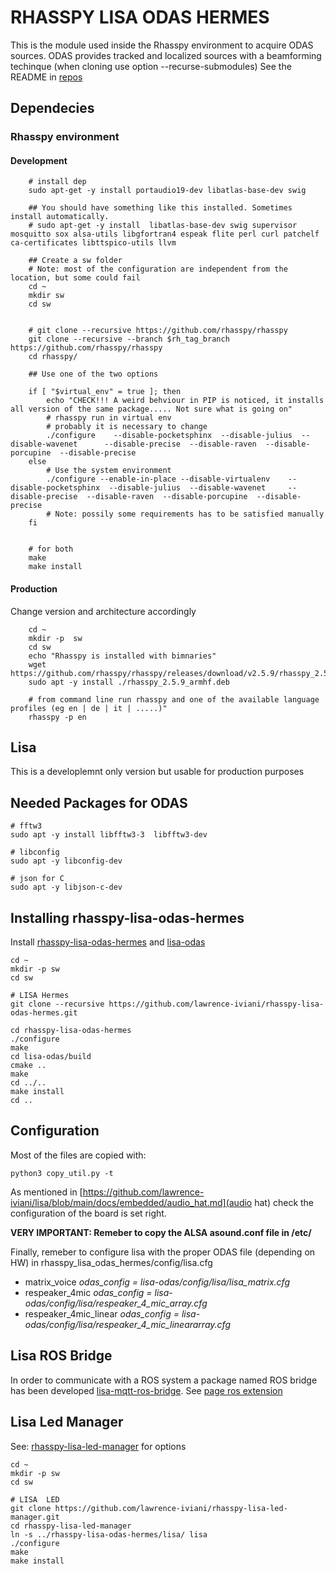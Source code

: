 



# RHASSPY LISA ODAS HERMES

This is the module used inside the Rhasspy environment to acquire ODAS sources. 
ODAS provides tracked and localized sources with a beamforming techinque (when cloning use option --recurse-submodules)
See the README in [repos](https://github.com/lawrence-iviani/rhasspy-lisa-odas-hermes)

## Dependecies


### Rhasspy environment
#### Development

```batch
	# install dep
	sudo apt-get -y install portaudio19-dev libatlas-base-dev swig 
	
	## You should have something like this installed. Sometimes install automatically.
	# sudo apt-get -y install  libatlas-base-dev swig supervisor mosquitto sox alsa-utils libgfortran4 espeak flite perl curl patchelf ca-certificates libttspico-utils llvm

	## Create a sw folder
	# Note: most of the configuration are independent from the location, but some could fail
	cd ~
	mkdir sw
	cd sw


	# git clone --recursive https://github.com/rhasspy/rhasspy
	git clone --recursive --branch $rh_tag_branch  https://github.com/rhasspy/rhasspy
	cd rhasspy/

	## Use one of the two options
	
	if [ "$virtual_env" = true ]; then
		echo "CHECK!!! A weird behviour in PIP is noticed, it installs all version of the same package..... Not sure what is going on"
		# rhasspy run in virtual env
		# probably it is necessary to change 
		./configure    --disable-pocketsphinx  --disable-julius  --disable-wavenet      --disable-precise  --disable-raven  --disable-porcupine  --disable-precise 
	else
		# Use the system environment
		./configure --enable-in-place --disable-virtualenv    --disable-pocketsphinx  --disable-julius  --disable-wavenet     --disable-precise  --disable-raven  --disable-porcupine  --disable-precise 
		# Note: possily some requirements has to be satisfied manually
	fi
	

	# for both
	make
	make install
```


#### Production

Change version and architecture accordingly

```batch
	cd ~
	mkdir -p  sw
	cd sw
	echo "Rhasspy is installed with bimnaries" 
	wget  https://github.com/rhasspy/rhasspy/releases/download/v2.5.9/rhasspy_2.5.9_armhf.deb
	sudo apt -y install ./rhasspy_2.5.9_armhf.deb
	
	# from command line run rhasspy and one of the available language profiles (eg en | de | it | .....)"
	rhasspy -p en
```

## Lisa 

This is a developlemnt only version but usable for production purposes


## Needed Packages for ODAS 


```batch
# fftw3
sudo apt -y install libfftw3-3  libfftw3-dev

# libconfig
sudo apt -y libconfig-dev

# json for C
sudo apt -y libjson-c-dev
```

## Installing rhasspy-lisa-odas-hermes

Install [rhasspy-lisa-odas-hermes](https://github.com/lawrence-iviani/rhasspy-lisa-odas-hermes) and  [lisa-odas](https://github.com/lawrence-iviani/lisa-odas)

```batch
cd ~
mkdir -p sw
cd sw

# LISA Hermes
git clone --recursive https://github.com/lawrence-iviani/rhasspy-lisa-odas-hermes.git

cd rhasspy-lisa-odas-hermes
./configure
make
cd lisa-odas/build
cmake ..
make
cd ../..
make install
cd ..

```

## Configuration

Most of the files are copied with:

```batch
python3 copy_util.py -t 
```
As mentioned in [https://github.com/lawrence-iviani/lisa/blob/main/docs/embedded/audio_hat.md](audio hat) check the configuration of the board is set right. 

**VERY IMPORTANT: Remeber to copy the ALSA asound.conf file in /etc/**

Finally, remeber to configure lisa with the proper ODAS file (depending on HW) in rhasspy_lisa_odas_hermes/config/lisa.cfg

* matrix_voice _odas_config = lisa-odas/config/lisa/lisa_matrix.cfg_
* respeaker_4mic _odas_config = lisa-odas/config/lisa/respeaker_4_mic_array.cfg_
* respeaker_4mic_linear _odas_config = lisa-odas/config/lisa/respeaker_4_mic_lineararray.cfg_
	


## Lisa ROS Bridge

In order to communicate with a ROS system a package named ROS bridge has been developed [lisa-mqtt-ros-bridge](https://github.com/lawrence-iviani/lisa-mqtt-ros-bridge). See [page ros extension](https://github.com/lawrence-iviani/lisa/blob/main/docs/lisa/ros_extension.md)


## Lisa Led Manager

See: [rhasspy-lisa-led-manager](https://github.com/lawrence-iviani/rhasspy-lisa-led-manager) for options

```batch
cd ~
mkdir -p sw
cd sw

# LISA  LED
git clone https://github.com/lawrence-iviani/rhasspy-lisa-led-manager.git
cd rhasspy-lisa-led-manager
ln -s ../rhasspy-lisa-odas-hermes/lisa/ lisa
./configure
make
make install
```

